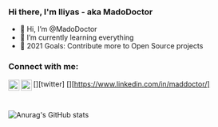 ### Hi there, I'm Iliyas - aka MadoDoctor

- 👋 Hi, I’m @MadoDoctor
- 🌱 I’m currently learning everything
- 🥅 2021 Goals: Contribute more to Open Source projects


### Connect with me:

[<img align="left" alt="codeSTACKr | Twitter" width="22px" src="https://cdn.jsdelivr.net/npm/simple-icons@v3/icons/twitter.svg" />][twitter]
[<img align="left" alt="codeSTACKr | LinkedIn" width="22px" src="https://cdn.jsdelivr.net/npm/simple-icons@v3/icons/linkedin.svg" />][https://www.linkedin.com/in/maddoctor/]

<br />

![Anurag's GitHub stats](https://github-readme-stats.vercel.app/api?username=MadoDoctor&show_icons=true)
